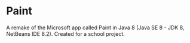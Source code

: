 # Paint
A remake of the Microsoft app called Paint in Java 8 (Java SE 8 - JDK 8, NetBeans IDE 8.2). Created for a school project.
